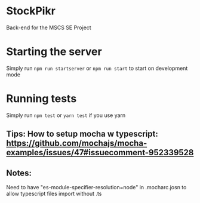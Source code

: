 # StockPikr

Back-end for the MSCS SE Project

# Starting the server

Simply run `npm run startserver` or `npm run start` to start on development mode

# Running tests

Simply run `npm test` or `yarn test` if you use yarn

## Tips: How to setup mocha w typescript: https://github.com/mochajs/mocha-examples/issues/47#issuecomment-952339528

## Notes:

Need to have "es-module-specifier-resolution=node" in .mocharc.josn to allow typescript files import without .ts
